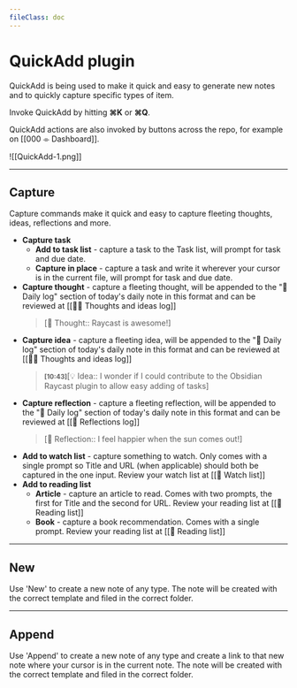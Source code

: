 ```yaml
---
fileClass: doc
---
```

# QuickAdd plugin

QuickAdd is being used to make it quick and easy to generate new notes and to quickly capture specific types of item.

Invoke QuickAdd by hitting **⌘K** or **⌘Q**.

QuickAdd actions are also invoked by buttons across the repo, for example on [[000 ⌯ Dashboard]].

![[QuickAdd-1.png]]

---

## Capture

Capture commands make it quick and easy to capture fleeting thoughts, ideas, reflections and more.

* **Capture task**
	* **Add to task list** - capture a task to the Task list, will prompt for task and due date.
	* **Capture in place** - capture a task and write it wherever your cursor is in the current file, will prompt for task and due date.
* **Capture thought** - capture a fleeting thought, will be appended to the "💭 Daily log" section of today's daily note in this format and can be reviewed at [[💭💡 Thoughts and ideas log]]
  > [💭 Thought:: Raycast is awesome!]  
* **Capture idea** - capture a fleeting idea, will be appended to the "💭 Daily log" section of today's daily note in this format  and can be reviewed at [[💭💡 Thoughts and ideas log]]
  > <small>**[10:43]**</small>[💡 Idea:: I wonder if I could contribute to the Obsidian Raycast plugin to allow easy adding of tasks]
* **Capture reflection** - capture a fleeting reflection, will be appended to the "💭 Daily log" section of today's daily note in this format and can be reviewed at [[🍃 Reflections log]]
  > [🍃 Reflection:: I feel happier when the sun comes out!]
* **Add to watch list** - capture something to watch. Only comes with a single prompt so Title and URL (when applicable) should both be captured in the one input. Review your watch list at [[🍿 Watch list]]
* **Add to reading list**
	* **Article** - capture an article to read. Comes with two prompts, the first for Title and the second for URL. Review your reading list at [[📘 Reading list]]
	* **Book** - capture a book recommendation. Comes with a single prompt. Review your reading list at [[📘 Reading list]]

---

## New

Use 'New' to create a new note of any type. The note will be created with the correct template and filed in the correct folder.

---

## Append

Use 'Append' to create a new note of any type and create a link to that new note where your cursor is in the current note. The note will be created with the correct template and filed in the correct folder.